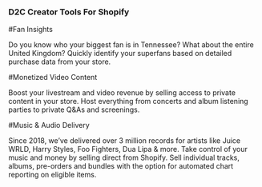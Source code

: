 ### D2C Creator Tools For Shopify

#Fan Insights

Do you know who your biggest fan is in Tennessee? What about the entire United Kingdom? Quickly identify your superfans based on detailed purchase data from your store.

#Monetized Video Content

Boost your livestream and video revenue by selling access to private content in your store. Host everything from concerts and album listening parties to private Q&As and screenings.

#Music & Audio Delivery

Since 2018, we’ve delivered over 3 million records for artists like Juice WRLD, Harry Styles, Foo Fighters, Dua Lipa & more. Take control of your music and money by selling direct from Shopify. Sell individual tracks, albums, pre-orders and bundles with the option for automated chart reporting on eligible items.
